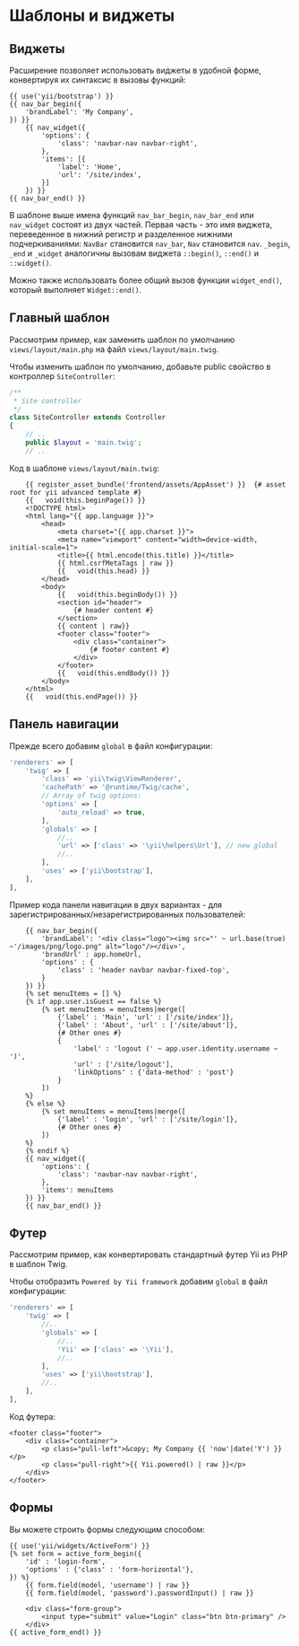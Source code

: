 Шаблоны и виджеты
=================

## Виджеты

Расширение позволяет использовать виджеты в удобной форме, конвертируя их синтаксис в вызовы функций:

```twig
{{ use('yii/bootstrap') }}
{{ nav_bar_begin({
    'brandLabel': 'My Company',
}) }}
    {{ nav_widget({
        'options': {
            'class': 'navbar-nav navbar-right',
        },
        'items': [{
            'label': 'Home',
            'url': '/site/index',
        }]
    }) }}
{{ nav_bar_end() }}
```

В шаблоне выше имена функций `nav_bar_begin`, `nav_bar_end` или `nav_widget` состоят из двух частей. Первая часть - 
это имя виджета, переведенное в нижний регистр и разделенное нижними подчеркиваниями: `NavBar` становится `nav_bar`, 
`Nav` становится `nav`. `_begin`, `_end` и `_widget` аналогичны вызовам виджета `::begin()`, `::end()` и `::widget()`.

Можно также использовать более общий вызов функции `widget_end()`, который выполняет `Widget::end()`.

## Главный шаблон

Рассмотрим пример, как заменить шаблон по умолчанию `views/layout/main.php` на файл `views/layout/main.twig`.

Чтобы изменить шаблон по умолчанию, добавьте public свойство в контроллер `SiteController`:

```php
/**
 * Site controller
 */
class SiteController extends Controller
{
    // ..
    public $layout = 'main.twig';
    // ..
```

Код в шаблоне `views/layout/main.twig`: 

```twig
    {{ register_asset_bundle('frontend/assets/AppAsset') }}  {# asset root for yii advanced template #}
    {{   void(this.beginPage()) }}
    <!DOCTYPE html>
    <html lang="{{ app.language }}">
        <head>
            <meta charset="{{ app.charset }}">
            <meta name="viewport" content="width=device-width, initial-scale=1">
            <title>{{ html.encode(this.title) }}</title>
            {{ html.csrfMetaTags | raw }}
            {{   void(this.head) }}
        </head>
        <body>
            {{   void(this.beginBody()) }}
            <section id="header">
                {# header content #}
            </section>
            {{ content | raw}}
            <footer class="footer">
                <div class="container">
                    {# footer content #}
                </div>
            </footer>
            {{   void(this.endBody()) }}
        </body>
    </html>
    {{   void(this.endPage()) }}
```

## Панель навигации

Прежде всего добавим `global` в файл конфигурации:

```php
'renderers' => [
    'twig' => [
        'class' => 'yii\twig\ViewRenderer',
        'cachePath' => '@runtime/Twig/cache',
        // Array of twig options:
        'options' => [
            'auto_reload' => true,
        ],
        'globals' => [
            //..
            'url' => ['class' => '\yii\helpers\Url'], // new global
            //..
        ],
        'uses' => ['yii\bootstrap'],
    ],
],
```

Пример кода панели навигации в двух вариантах - для зарегистрированных/незарегистрированных пользователей:

```twig
    {{ nav_bar_begin({
        'brandLabel': '<div class="logo"><img src="' ~ url.base(true) ~'/images/png/logo.png" alt="logo"/></div>',
        'brandUrl' : app.homeUrl,
        'options' : {
            'class' : 'header navbar navbar-fixed-top',
        }
    }) }}
    {% set menuItems = [] %}
    {% if app.user.isGuest == false %}
        {% set menuItems = menuItems|merge([
            {'label' : 'Main', 'url' : ['/site/index']},
            {'label' : 'About', 'url' : ['/site/about']},
            {# Other ones #}
            {
                'label' : 'logout (' ~ app.user.identity.username ~ ')',
                'url' : ['/site/logout'],
                'linkOptions' : {'data-method' : 'post'}
            }
        ])
    %}
    {% else %}
        {% set menuItems = menuItems|merge([
            {'label' : 'login', 'url' : ['/site/login']},
            {# Other ones #}
        ])
    %}
    {% endif %}
    {{ nav_widget({
        'options': {
            'class': 'navbar-nav navbar-right',
        },
        'items': menuItems
    }) }}
    {{ nav_bar_end() }}
```

## Футер

Рассмотрим пример, как конвертировать стандартный футер Yii из PHP в шаблон Twig.

Чтобы отобразить `Powered by Yii framework` добавим `global` в файл конфигурации:

```php
'renderers' => [
    'twig' => [
        //..
        'globals' => [
            //..
            'Yii' => ['class' => '\Yii'],
            //..
        ],
        'uses' => ['yii\bootstrap'],
        //..
    ],
],
```

Код футера:

```twig
<footer class="footer">
    <div class="container">
        <p class="pull-left">&copy; My Company {{ 'now'|date('Y') }}</p>
        <p class="pull-right">{{ Yii.powered() | raw }}</p>
    </div>
</footer>
```

## Формы

Вы можете строить формы следующим способом:

```twig
{{ use('yii/widgets/ActiveForm') }}
{% set form = active_form_begin({
    'id' : 'login-form',
    'options' : {'class' : 'form-horizontal'},
}) %}
    {{ form.field(model, 'username') | raw }}
    {{ form.field(model, 'password').passwordInput() | raw }}

    <div class="form-group">
        <input type="submit" value="Login" class="btn btn-primary" />
    </div>
{{ active_form_end() }}
```